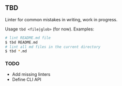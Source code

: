 ## TBD

Linter for common mistakes in writing, work in progress.

Usage `tbd <file|glob>` (for now). Examples:

```bash
# lint README.md file
$ tbd README.md
# lint all md files in the current directory
$ tbd *.md
```

### TODO

- Add missing linters
- Define CLI API
